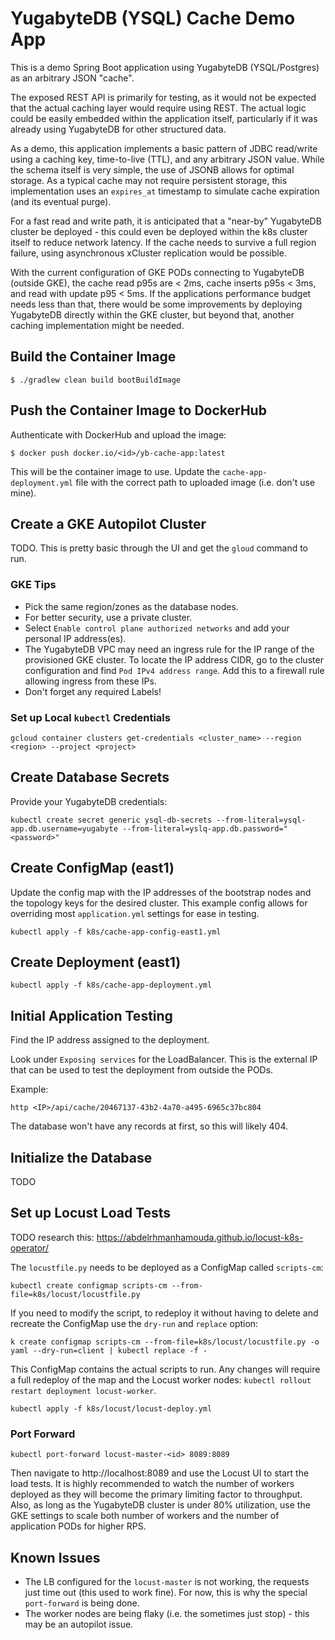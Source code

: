 # YugabyteDB (YSQL) Cache Demo App

This is a demo Spring Boot application using YugabyteDB (YSQL/Postgres) as an arbitrary JSON "cache".

The exposed REST API is primarily for testing, as it would not be expected that the actual caching layer would require
using REST. The actual logic could be easily embedded within the application itself, particularly if it was already
using YugabyteDB for other structured data.

As a demo, this application implements a basic pattern of JDBC read/write using a caching key, time-to-live (TTL), and
any arbitrary JSON value. While the schema itself is very simple, the use of JSONB allows for optimal storage. As a
typical cache may not require persistent storage, this implementation uses an `expires_at` timestamp to simulate cache
expiration (and its eventual purge).

For a fast read and write path, it is anticipated that a "near-by" YugabyteDB cluster be deployed - this could even be
deployed within the k8s cluster itself to reduce network latency. If the cache needs to survive a full region failure,
using asynchronous xCluster replication would be possible.

With the current configuration of GKE PODs connecting to YugabyteDB (outside GKE), the cache read p95s are < 2ms, cache
inserts p95s < 3ms, and read with update p95 < 5ms. If the applications performance budget needs less than that, there
would be some improvements by deploying YugabyteDB directly within the GKE cluster, but beyond that, another caching
implementation might be needed.

## Build the Container Image

```shell
$ ./gradlew clean build bootBuildImage
```

## Push the Container Image to DockerHub

Authenticate with DockerHub and upload the image:

```shell
$ docker push docker.io/<id>/yb-cache-app:latest
```

This will be the container image to use. Update the `cache-app-deployment.yml` file with the correct path
to uploaded image (i.e. don't use mine).

## Create a GKE Autopilot Cluster

TODO. This is pretty basic through the UI and get the `gloud` command to run.

### GKE Tips

- Pick the same region/zones as the database nodes.
- For better security, use a private cluster.
- Select `Enable control plane authorized networks` and add your personal IP address(es).
- The YugabyteDB VPC may need an ingress rule for the IP range of the provisioned GKE cluster.
  To locate the IP address CIDR, go to the cluster configuration and find `Pod IPv4 address range`.
  Add this to a firewall rule allowing ingress from these IPs.
- Don't forget any required Labels!

### Set up Local `kubectl` Credentials

```shell
gcloud container clusters get-credentials <cluster_name> --region <region> --project <project>
```

## Create Database Secrets

Provide your YugabyteDB credentials:

```shell
kubectl create secret generic ysql-db-secrets --from-literal=ysql-app.db.username=yugabyte --from-literal=yslq-app.db.password="<password>"
```

## Create ConfigMap (east1)

Update the config map with the IP addresses of the bootstrap nodes and the topology keys for the desired cluster. This
example config allows for overriding most `application.yml` settings for ease in testing.

```shell
kubectl apply -f k8s/cache-app-config-east1.yml
```

## Create Deployment (east1)

```shell
kubectl apply -f k8s/cache-app-deployment.yml
```

## Initial Application Testing

Find the IP address assigned to the deployment.

Look under `Exposing services` for the LoadBalancer. This is the external IP that can be used to test the deployment
from outside the PODs.

Example:

```shell
http <IP>/api/cache/20467137-43b2-4a70-a495-6965c37bc804
```

The database won't have any records at first, so this will likely 404.

## Initialize the Database

TODO

## Set up Locust Load Tests

TODO research this: https://abdelrhmanhamouda.github.io/locust-k8s-operator/

The `locustfile.py` needs to be deployed as a ConfigMap called `scripts-cm`:

```shell
kubectl create configmap scripts-cm --from-file=k8s/locust/locustfile.py
```

If you need to modify the script, to redeploy it without having to delete and recreate the ConfigMap use the `dry-run`
and `replace` option:

```shell
k create configmap scripts-cm --from-file=k8s/locust/locustfile.py -o yaml --dry-run=client | kubectl replace -f -
```

This ConfigMap contains the actual scripts to run. Any changes will require a full redeploy of the
map and the Locust worker nodes: `kubectl rollout restart deployment locust-worker`.

```shell
kubectl apply -f k8s/locust/locust-deploy.yml
```

### Port Forward

```shell
kubectl port-forward locust-master-<id> 8089:8089
```

Then navigate to http://localhost:8089 and use the Locust UI to start the load tests. It is highly recommended to watch
the number of workers deployed as they will become the primary limiting factor to throughput. Also, as long as the
YugabyteDB cluster is under 80% utilization, use the GKE settings to scale both number of workers and the number of
application PODs for higher RPS.

## Known Issues

- The LB configured for the `locust-master` is not working, the requests just time out (this used to work fine).
  For now, this is why the special `port-forward` is being done.
- The worker nodes are being flaky (i.e. the sometimes just stop) - this may be an autopilot issue.